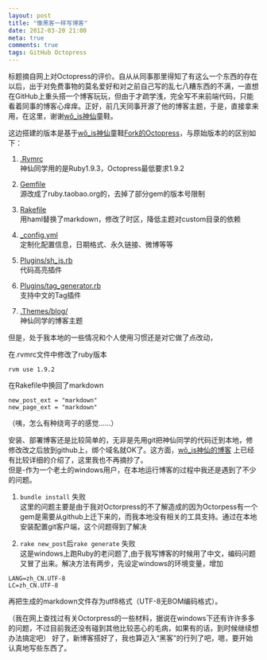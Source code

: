 ```yaml
---
layout: post
title: "像黑客一样写博客"
date: 2012-03-20 21:00
meta: true
comments: true
tags: GitHub Octopress 
---
```

标题摘自网上对Octopress的评价。自从从同事那里得知了有这么一个东西的存在以后，出于对免费事物的莫名爱好和对之前自己写的乱七八糟东西的不满，一直想在GitHub上重头搭一个博客玩玩，但由于才疏学浅，完全写不来前端代码，只能看着同事的博客心痒痒。正好，前几天同事开源了他的博客主题，于是，直接拿来用，在这里，谢谢[wǒ_is神仙](http://mrzhang.me/ "wǒ_is神仙")童鞋。  
<!--more-->
这边搭建的版本是基于[wǒ_is神仙](http://mrzhang.me/ "wǒ_is神仙")童鞋[Fork的Octopress](https://github.com/jsw0528/octopress/tree/mrzhang_me/)，与原始版本的的区别如下：  

1. [.Rvmrc](https://github.com/jsw0528/octopress/blob/mrzhang_me/.rvmrc)  
神仙同学用的是Ruby1.9.3，Octopress最低要求1.9.2

2. [Gemfile](https://github.com/jsw0528/octopress/blob/mrzhang_me/Gemfile)  
源改成了ruby.taobao.org的，去掉了部分gem的版本号限制

3. [Rakefile](https://github.com/jsw0528/octopress/blob/mrzhang_me/Rakefile)  
用haml替换了markdown，修改了时区，降低主题对custom目录的依赖

4. [_config.yml](https://github.com/jsw0528/octopress/blob/mrzhang_me/_config.yml)  
定制化配置信息，日期格式、永久链接、微博等等

5. [Plugins/sh_js.rb](https://github.com/jsw0528/octopress/blob/mrzhang_me/plugins/sh_js.rb)  
代码高亮插件

6. [Plugins/tag_generator.rb](https://github.com/jsw0528/octopress/blob/mrzhang_me/plugins/tag_generator.rb)  
支持中文的Tag插件

7. [.Themes/blog/](https://github.com/jsw0528/octopress/blob/mrzhang_me/.themes/blog/)  
神仙同学的博客主题  

但是，处于我本地的一些情况和个人使用习惯还是对它做了点改动，

在.rvmrc文件中修改了ruby版本  
```
rvm use 1.9.2
```
在Rakefile中换回了markdown  
```
new_post_ext = "markdown"
new_page_ext = "markdown"
```
（咦，怎么有种绕弯子的感觉……）

安装、部署博客还是比较简单的，无非是先用git把神仙同学的代码迁到本地，修修改改之后放到github上，绑个域名就OK了。这方面，[wǒ_is神仙的博客](http://mrzhang.me/blog/blog-equals-github-plus-octopress.html) 上已经有比较详细的介绍了，这里我也不再摘抄了。  
但是-作为一个老土的windows用户，在本地运行博客的过程中我还是遇到了不少的问题。

1. `bundle install` 失败  
这里的问题主要是由于我对Octorpress的不了解造成的因为Octorpess有一个gem是需要从github上迁下来的，而我本地没有相关的工具支持。通过在本地安装配置git客户端，这个问题得到了解决

2. `rake new_post`后`rake generate` 失败  
这是windows上跑Ruby的老问题了,由于我写博客的时候用了中文，编码问题又冒了出来。解决方法有两步，先设定windows的环境变量，增加  
```
LANG=zh_CN.UTF-8
LC=zh_CN.UTF-8
```
再把生成的markdown文件存为utf8格式（UTF-8无BOM编码格式）。

（我在网上查找过有关Octorpress的一些材料，据说在windows下还有许许多多的问题，不过目前我还没有碰到其他比较恶心的毛病，如果有的话，到时候继续想办法搞定吧）
好了，新博客搭好了，我也算迈入“黑客”的行列了吧，嗯，要开始认真地写些东西了。

